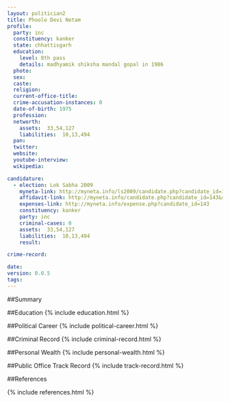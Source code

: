 ```yaml
---
layout: politician2
title: Phoolo Devi Netam
profile: 
  party: inc
  constituency: kanker
  state: chhattisgarh
  education: 
    level: 8th pass
    details: madhyamik shiksha mandal gopal in 1986
  photo: 
  sex: 
  caste: 
  religion: 
  current-office-title: 
  crime-accusation-instances: 0
  date-of-birth: 1975
  profession: 
  networth: 
    assets:  33,54,127
    liabilities:  10,13,494
  pan: 
  twitter: 
  website: 
  youtube-interview: 
  wikipedia: 

candidature: 
  - election: Lok Sabha 2009
    myneta-link: http://myneta.info/ls2009/candidate.php?candidate_id=143
    affidavit-link: http://myneta.info/candidate.php?candidate_id=143&scan=original
    expenses-link: http://myneta.info/expense.php?candidate_id=143
    constituency: kanker 
    party: inc
    criminal-cases: 0
    assets:  33,54,127
    liabilities:  10,13,494
    result:  

crime-record: 

date: 
version: 0.0.5
tags: 
---
```

##Summary


##Education
{% include education.html %}


##Political Career
{% include political-career.html %}


##Criminal Record
{% include criminal-record.html %}


##Personal Wealth
{% include personal-wealth.html %}


##Public Office Track Record
{% include track-record.html %}


##References


{% include references.html %}